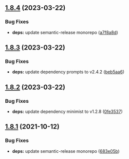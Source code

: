 ## [1.8.4](https://github.com/rajasegar/unpack/compare/v1.8.3...v1.8.4) (2023-03-22)


### Bug Fixes

* **deps:** update semantic-release monorepo ([a7f8a8d](https://github.com/rajasegar/unpack/commit/a7f8a8d50f1f13ca83c155a20c324078101b41cb))

## [1.8.3](https://github.com/rajasegar/unpack/compare/v1.8.2...v1.8.3) (2023-03-22)


### Bug Fixes

* **deps:** update dependency prompts to v2.4.2 ([beb5aa6](https://github.com/rajasegar/unpack/commit/beb5aa60a430a20f94d87b4c2b3ea9677be946ba))

## [1.8.2](https://github.com/rajasegar/unpack/compare/v1.8.1...v1.8.2) (2023-03-22)


### Bug Fixes

* **deps:** update dependency minimist to v1.2.8 ([0fe3537](https://github.com/rajasegar/unpack/commit/0fe353742ca66f24dde8410ffefa4f341baa486a))

## [1.8.1](https://github.com/rajasegar/unpack/compare/v1.8.0...v1.8.1) (2021-10-12)


### Bug Fixes

* **deps:** update semantic-release monorepo ([683e05b](https://github.com/rajasegar/unpack/commit/683e05b747a6f220159452f59554348398ec6e29))
